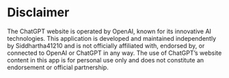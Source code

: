 # Disclaimer
The ChatGPT website is operated by OpenAI, known for its innovative AI technologies. This application is developed and maintained independently by Siddhartha41210 and is not officially affiliated with, endorsed by, or connected to OpenAI or ChatGPT in any way. The use of ChatGPT’s website content in this app is for personal use only and does not constitute an endorsement or official partnership.